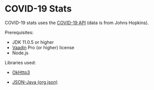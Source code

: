 # COVID-19 Stats 

COVID-19 stats uses the [COVID-19 API](https://covid19api.com/) (data is from Johns Hopkins).

Prerequisites: 

- JDK 11.0.5 or higher
- [Vaadin](https://vaadin.com/) Pro (or higher) license
- Node.js

Libraries used:

- [OkHttp3](https://square.github.io/okhttp/)

- [JSON-Java (org.json)](https://github.com/stleary/JSON-java)

